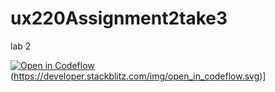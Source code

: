 # ux220Assignment2take3
 lab 2

[![Open in Codeflow](https://developer.stackblitz.com/img/open_in_codeflow.svg)](https:///pr.new/rhonelda/ux220Assignment2take3)
(https://developer.stackblitz.com/img/open_in_codeflow.svg)]


